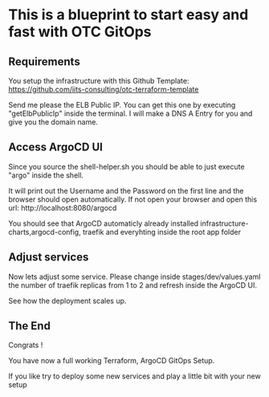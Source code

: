 # This is a blueprint to start easy and fast with OTC GitOps

## Requirements

You setup the infrastructure with this Github Template: https://github.com/iits-consulting/otc-terraform-template

Send me please the ELB Public IP. You can get this one by executing "getElbPublicIp" inside the terminal.
I will make a DNS A Entry for you and give you the domain name.

## Access ArgoCD UI

Since you source the shell-helper.sh you should be able to just execute "argo" inside the shell.

It will print out the Username and the Password on the first line and the browser should open automatically.
If not open your browser and open this url: http://localhost:8080/argocd

You should see that ArgoCD automaticly already installed infrastructure-charts,argocd-config, traefik and everyhting inside the root app folder

## Adjust services

Now lets adjust some service. Please change inside stages/dev/values.yaml the number of traefik replicas from 1 to 2 and refresh inside the ArgoCD UI.

See how the deployment scales up.

## The End

Congrats ! 

You have now a full working Terraform, ArgoCD GitOps Setup.

If you like try to deploy some new services and play a little bit with your new setup

